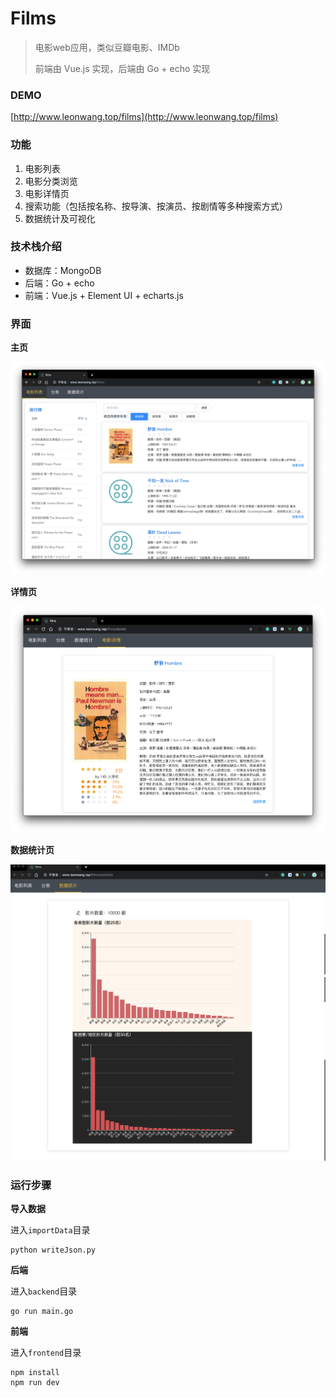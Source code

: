 # Films

> 电影web应用，类似豆瓣电影、IMDb
>
> 前端由 Vue.js 实现，后端由 Go + echo 实现

### DEMO

[http://www.leonwang.top/films](http://www.leonwang.top/films)

### 功能

1. 电影列表
2. 电影分类浏览
3. 电影详情页
4. 搜索功能（包括按名称、按导演、按演员、按剧情等多种搜索方式）
5. 数据统计及可视化

### 技术栈介绍

- 数据库：MongoDB
- 后端：Go + echo  
- 前端：Vue.js + Element UI + echarts.js

### 界面

**主页**

![image-20190519112835883](./readme.assets/image-20190519112835883.png)

**详情页**

![image-20190519111741570](./readme.assets/image-20190519111741570.png)

**数据统计页**

![image-20190519111815039](./readme.assets/image-20190519111815039.png)

### 运行步骤

**导入数据**

进入`importData`目录

```
python writeJson.py
```

**后端**

进入`backend`目录

```
go run main.go
```

**前端**

进入`frontend`目录

```
npm install
npm run dev
```

